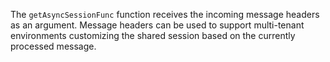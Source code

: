 The `getAsyncSessionFunc`  function receives the incoming message headers as an argument. Message headers can be used to support multi-tenant environments customizing the shared session based on the currently processed message.
